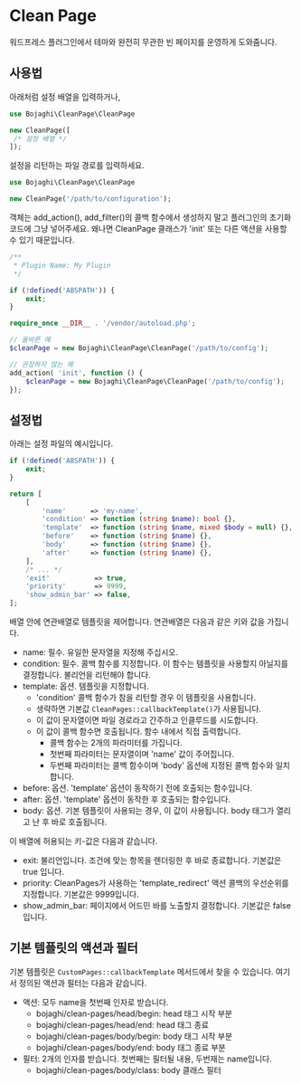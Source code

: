 # Clean Page

워드프레스 플러그인에서 테마와 완전히 무관한 빈 페이지를 운영하게 도와줌니다.

## 사용법

아래처럼 설정 배열을 입력하거나,

```php
use Bojaghi\CleanPage\CleanPage

new CleanPage([
 /* 설정 배열 */
]);
```

설정을 리턴하는 파일 경로를 입력하세요.

```php
use Bojaghi\CleanPage\CleanPage

new CleanPage('/path/to/configuration');
```

객체는 add_action(), add_filter()의 콜백 함수에서 생성하지 말고 플러그인의 초기화 코드에 그냥 넣어주세요.
왜나면 CleanPage 클래스가 'init' 또는 다른 액션을 사용할 수 있기 때문입니다.

```php
/**
 * Plugin Name: My Plugin 
 */

if (!defined('ABSPATH')) {
    exit;
}

require_once __DIR__ . '/vendor/autoload.php';

// 올바른 예
$cleanPage = new Bojaghi\CleanPage\CleanPage('/path/to/config');

// 권장하지 않는 예
add_action( 'init', function () {
    $cleanPage = new Bojaghi\CleanPage\CleanPage('/path/to/config');
});
```

## 설정법

아래는 설정 파일의 예시입니다.

```php
if (!defined('ABSPATH')) {
    exit;
}

return [
    [
        'name'      => 'my-name',
        'condition' => function (string $name): bool {},
        'template'  => function (string $name, mixed $body = null) {},
        'before'    => function (string $name) {},
        'body'      => function (string $name) {},
        'after'     => function (string $name) {},
    ],
    /* ... */
    'exit'           => true,
    'priority'       => 9999,
    'show_admin_bar' => false,
];
```

배열 안에 연관배열로 템플릿을 제어합니다. 연관배열은 다음과 같은 키와 값을 가집니다.

- name: 필수. 유일한 문자열을 지정해 주십시오.
- condition: 필수. 콜백 함수를 지정합니다. 이 함수는 템플릿을 사용할지 아닐지를 결정합니다. 불리언을 리턴해야 합니다.  
- template: 옵션. 템플릿을 지정합니다.
  - 'condition' 콜백 함수가 참을 리턴할 경우 이 템플릿을 사용합니다.
  - 생략하면 기본값 `CleanPages::callbackTemplate()`가 사용됩니다. 
  - 이 값이 문자열이면 파일 경로라고 간주하고 인클루드를 시도합니다.
  - 이 값이 콜백 함수면 호출됩니다. 함수 내에서 직접 출력합니다.
    - 콜백 함수는 2개의 파라미터를 가집니다.
    - 첫번째 파라미터는 문자열이며 'name' 값이 주어집니다. 
    - 두번째 파라미터는 콜백 함수이며 'body' 옵션에 지정된 콜백 함수와 일치합니다.
- before: 옵션. 'template' 옵션이 동작하기 전에 호출되는 함수입니다.
- after: 옵션. 'template' 옵션이 동작한 후 호출되는 함수입니다.
- body: 옵션. 기본 템플릿이 사용되는 경우, 이 값이 사용됩니다. body 태그가 열리고 난 후 바로 호출됩니다.

이 배열에 허용되는 키-값은 다음과 같습니다.

- exit: 불리언입니다. 조건에 맞는 항목을 렌더링한 후 바로 종료합니다. 기본값은 true 입니다.
- priority: CleanPages가 사용하는 'template_redirect' 액션 콜백의 우선순위를 지정합니다. 기본값은 9999입니다.
- show_admin_bar: 페이지에서 어드민 바를 노출할지 결정합니다. 기본값은 false 입니다.


## 기본 템플릿의 액션과 필터

기본 템플릿은 `CustomPages::callbackTemplate` 메서드에서 찾을 수 있습니다.
여기서 정의된 액션과 필터는 다음과 같습니다.

- 액션: 모두 name을 첫번째 인자로 받습니다.
  - bojaghi/clean-pages/head/begin: head 태그 시작 부분
  - bojaghi/clean-pages/head/end: head 태그 종료
  - bojaghi/clean-pages/body/begin: body 태그 시작 부분
  - bojaghi/clean-pages/body/end: body 태그 종료 부분
- 필터: 2개의 인자를 받습니다. 첫번째는 필터될 내용, 두번재는 name입니다.
  - bojaghi/clean-pages/body/class: body 클래스 필터